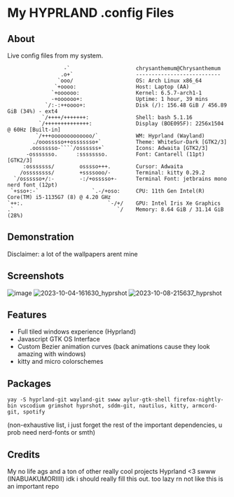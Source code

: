 # My HYPRLAND .config Files

## About
Live config files from my system.

```
                  -`                     chrysanthemum@Chrysanthemum
                 .o+`                    ---------------------------
                `ooo/                    OS: Arch Linux x86_64
               `+oooo:                   Host: Laptop (AA)
              `+oooooo:                  Kernel: 6.5.7-arch1-1
              -+oooooo+:                 Uptime: 1 hour, 39 mins
            `/:-:++oooo+:                Disk (/): 156.48 GiB / 456.89 GiB (34%) - ext4
           `/++++/+++++++:               Shell: bash 5.1.16
          `/++++++++++++++:              Display (BOE095F): 2256x1504 @ 60Hz [Built-in]
         `/+++ooooooooooooo/`            WM: Hyprland (Wayland)
        ./ooosssso++osssssso+`           Theme: WhiteSur-Dark [GTK2/3]
       .oossssso-````/ossssss+`          Icons: Adwaita [GTK2/3]
      -osssssso.      :ssssssso.         Font: Cantarell (11pt) [GTK2/3]
     :osssssss/        osssso+++.        Cursor: Adwaita
    /ossssssss/        +ssssooo/-        Terminal: kitty 0.29.2
  `/ossssso+/:-        -:/+osssso+-      Terminal Font: jetbrains mono nerd font (12pt)
 `+sso+:-`                 `.-/+oso:     CPU: 11th Gen Intel(R) Core(TM) i5-1135G7 (8) @ 4.20 GHz
`++:.                           `-/+/    GPU: Intel Iris Xe Graphics
.`                                 `/    Memory: 8.64 GiB / 31.14 GiB (28%)
```

## Demonstration
Disclaimer: a lot of the wallpapers arent mine
## Screenshots
![image](https://github.com/luyu-wu/Config/assets/116970666/b5a7dfb7-0007-4b55-82b0-c63e74570fb8)
![2023-10-04-161630_hyprshot](https://github.com/luyu-wu/Config/assets/116970666/9b58ba1f-e6d5-408f-b4ab-a6ab9e317fdd)
![2023-10-08-215637_hyprshot](https://github.com/luyu-wu/Config/assets/116970666/4ab97eb8-e90e-4e81-a6aa-022572b2a080)




## Features
- Full tiled windows experience (Hyprland)
- Javascript GTK OS Interface
- Custom Bezier animation curves (back animations cause they look amazing with windows)
- kitty and micro colorschemes

## Packages

```
yay -S hyprland-git wayland-git swww aylur-gtk-shell firefox-nightly-bin vscodium grimshot hyprshot, sddm-git, nautilus, kitty, armcord-git, spotify
```
(non-exhaustive list, i just forget the rest of the important dependencies, u prob need nerd-fonts or smth)
## Credits

My no life
ags and a ton of other really cool projects
Hyprland <3
swww (INABUAKUMORIIII)
idk i should really fill this out. too lazy rn not like this is an important repo
